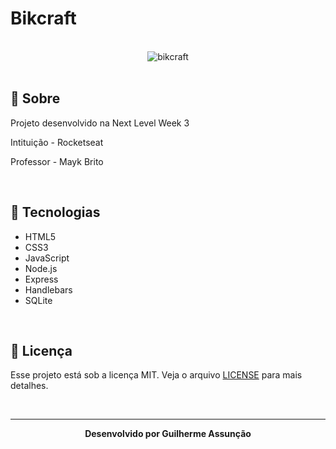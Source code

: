 # Bikcraft

<br>

<div align="center">
  <img src="figma/Home.png" alt="bikcraft">
</div>

<br>

## :bookmark_tabs: Sobre

Projeto desenvolvido na Next Level Week 3

Intituição - Rocketseat

Professor - Mayk Brito

<br>

## :rocket: Tecnologias

- HTML5
- CSS3
- JavaScript
- Node.js
- Express
- Handlebars
- SQLite


<br>

## :green_book: Licença 

Esse projeto está sob a licença MIT. Veja o arquivo [LICENSE](LICENSE) para mais detalhes.

<br>

---

<div align="center">
    <b>Desenvolvido por Guilherme Assunção</b>
</div>
